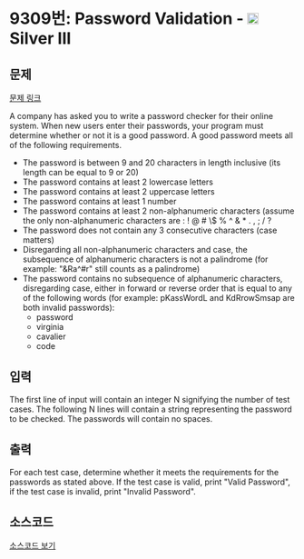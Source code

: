 # 9309번: Password Validation - <img src="https://static.solved.ac/tier_small/8.svg" style="height:20px" /> Silver III

<!-- performance -->

<!-- 문제 제출 후 깃허브에 푸시를 했을 때 제출한 코드의 성능이 입력될 공간입니다.-->

<!-- end -->

## 문제

[문제 링크](https://boj.kr/9309)


<p>A company has asked you to write a password checker for their online system. When new users enter their passwords, your program must determine whether or not it is a good password. A good password meets all of the following requirements.</p>

<ul>
<li>The password is between 9 and 20 characters in length inclusive (its length can be equal to 9 or 20)</li>
<li>The password contains at least 2 lowercase letters</li>
<li>The password contains at least 2 uppercase letters</li>
<li>The password contains at least 1 number</li>
<li>The password contains at least 2 non-alphanumeric characters (assume the only non-alphanumeric characters are : ! @ # \$ % ^ &amp; * . , ; / ?</li>
<li>The password does not contain any 3 consecutive characters (case matters)</li>
<li>Disregarding all non-alphanumeric characters and case, the subsequence of alphanumeric characters is not a palindrome (for example: "&amp;Ra^#r" still counts as a palindrome)</li>
<li>The password contains no subsequence of alphanumeric characters, disregarding case, either in forward or reverse order that is equal to any of the following words (for example: pKassWordL and KdRrowSmsap are both invalid passwords):
<ul>
<li>password</li>
<li>virginia</li>
<li>cavalier</li>
<li>code</li>
</ul>
</li>
</ul>



## 입력


<p>The first line of input will contain an integer N signifying the number of test cases. The following N lines will contain a string representing the password to be checked. The passwords will contain no spaces.</p>



## 출력


<p>For each test case, determine whether it meets the requirements for the passwords as stated above. If the test case is valid, print "Valid Password", if the test case is invalid, print "Invalid Password".</p>



## 소스코드

[소스코드 보기](Password%20Validation.cpp)